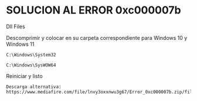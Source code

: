 # SOLUCION AL ERROR 0xc000007b

Dll Files

Descomprimir y colocar en su carpeta correspondiente para Windows 10 y Windows 11


```
C:\Windows\System32
```

```
C:\Windows\SysWOW64
```

Reiniciar y listo 

```
Descarga alternativa:
https://www.mediafire.com/file/lnvy3oxxnwu3g67/Error_0xc000007b.zip/file
```
